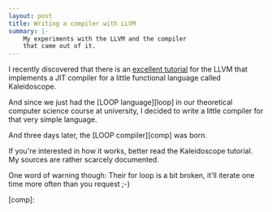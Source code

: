 ```yaml
---
layout: post
title: Writing a compiler with LLVM
summary: |-
    My experiments with the LLVM and the compiler
    that came out of it.
---
```


I recently discovered that there is an [excellent tutorial][tut]
for the LLVM that implements a JIT compiler for a little
functional language called Kaleidoscope.

And since we just had the [LOOP language][loop] in our
theoretical computer science course at university, I decided
to write a little compiler for that very simple language.

And three days later, the [LOOP compiler][comp] was born.

If you're interested in how it works, better read the
Kaleidoscope tutorial. My sources are rather scarcely
documented.

One word of warning though: Their for loop is a bit broken,
it'll iterate one time more often than you request ;-)


[tut]: 
[loop]: 
[comp]: 

